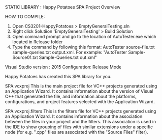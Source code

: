 STATIC LIBRARY : Happy Potatoes SPA Project Overview

HOW TO COMPILE:
1. Open CS3201-HappyPotatoes > EmptyGeneralTesting.sln
2. Right click Solutiion 'EmptyGeneralTesting' > Build Solution
3. Open command prompt and go to the location of AutoTester.exe which located in Release folder
4. Type the command by following this format: AutoTester source-file.txt sample-queries.txt output.xml.
   For example: "AutoTester Sample-Source01.txt Sample-Queries.txt out.xml"

Visual Studio version : 2015
Configuration: Release Mode

Happy Potatoes has created this SPA library for you.

SPA.vcxproj
    This is the main project file for VC++ projects generated using an Application Wizard.
    It contains information about the version of Visual C++ that generated the file, and
    information about the platforms, configurations, and project features selected with the
    Application Wizard.

SPA.vcxproj.filters
    This is the filters file for VC++ projects generated using an Application Wizard. 
    It contains information about the association between the files in your project 
    and the filters. This association is used in the IDE to show grouping of files with
    similar extensions under a specific node (for e.g. ".cpp" files are associated with the
    "Source Files" filter).

